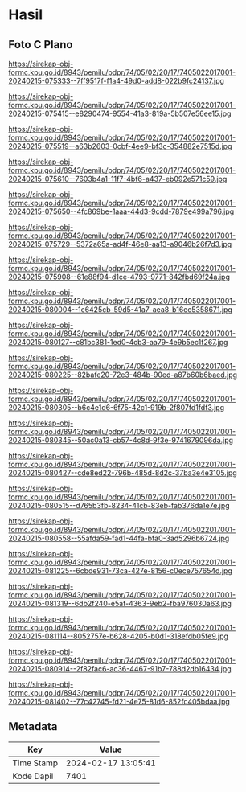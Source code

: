 # Hasil

## Foto C Plano

https://sirekap-obj-formc.kpu.go.id/8943/pemilu/pdpr/74/05/02/20/17/7405022017001-20240215-075333--7ff9517f-f1a4-49d0-add8-022b9fc24137.jpg

https://sirekap-obj-formc.kpu.go.id/8943/pemilu/pdpr/74/05/02/20/17/7405022017001-20240215-075415--e8290474-9554-41a3-819a-5b507e56ee15.jpg

https://sirekap-obj-formc.kpu.go.id/8943/pemilu/pdpr/74/05/02/20/17/7405022017001-20240215-075519--a63b2603-0cbf-4ee9-bf3c-354882e7515d.jpg

https://sirekap-obj-formc.kpu.go.id/8943/pemilu/pdpr/74/05/02/20/17/7405022017001-20240215-075610--7603b4a1-11f7-4bf6-a437-eb092e571c59.jpg

https://sirekap-obj-formc.kpu.go.id/8943/pemilu/pdpr/74/05/02/20/17/7405022017001-20240215-075650--4fc869be-1aaa-44d3-9cdd-7879e499a796.jpg

https://sirekap-obj-formc.kpu.go.id/8943/pemilu/pdpr/74/05/02/20/17/7405022017001-20240215-075729--5372a65a-ad4f-46e8-aa13-a9046b26f7d3.jpg

https://sirekap-obj-formc.kpu.go.id/8943/pemilu/pdpr/74/05/02/20/17/7405022017001-20240215-075908--61e88f94-d1ce-4793-9771-842fbd69f24a.jpg

https://sirekap-obj-formc.kpu.go.id/8943/pemilu/pdpr/74/05/02/20/17/7405022017001-20240215-080004--1c6425cb-59d5-41a7-aea8-b16ec5358671.jpg

https://sirekap-obj-formc.kpu.go.id/8943/pemilu/pdpr/74/05/02/20/17/7405022017001-20240215-080127--c81bc381-1ed0-4cb3-aa79-4e9b5ec1f267.jpg

https://sirekap-obj-formc.kpu.go.id/8943/pemilu/pdpr/74/05/02/20/17/7405022017001-20240215-080225--82bafe20-72e3-484b-90ed-a87b60b6baed.jpg

https://sirekap-obj-formc.kpu.go.id/8943/pemilu/pdpr/74/05/02/20/17/7405022017001-20240215-080305--b6c4e1d6-6f75-42c1-919b-2f807fd1fdf3.jpg

https://sirekap-obj-formc.kpu.go.id/8943/pemilu/pdpr/74/05/02/20/17/7405022017001-20240215-080345--50ac0a13-cb57-4c8d-9f3e-9741679096da.jpg

https://sirekap-obj-formc.kpu.go.id/8943/pemilu/pdpr/74/05/02/20/17/7405022017001-20240215-080427--cde8ed22-796b-485d-8d2c-37ba3e4e3105.jpg

https://sirekap-obj-formc.kpu.go.id/8943/pemilu/pdpr/74/05/02/20/17/7405022017001-20240215-080515--d765b3fb-8234-41cb-83eb-fab376da1e7e.jpg

https://sirekap-obj-formc.kpu.go.id/8943/pemilu/pdpr/74/05/02/20/17/7405022017001-20240215-080558--55afda59-fad1-44fa-bfa0-3ad5296b6724.jpg

https://sirekap-obj-formc.kpu.go.id/8943/pemilu/pdpr/74/05/02/20/17/7405022017001-20240215-081225--6cbde931-73ca-427e-8156-c0ece757654d.jpg

https://sirekap-obj-formc.kpu.go.id/8943/pemilu/pdpr/74/05/02/20/17/7405022017001-20240215-081319--6db2f240-e5af-4363-9eb2-fba976030a63.jpg

https://sirekap-obj-formc.kpu.go.id/8943/pemilu/pdpr/74/05/02/20/17/7405022017001-20240215-081114--8052757e-b628-4205-b0d1-318efdb05fe9.jpg

https://sirekap-obj-formc.kpu.go.id/8943/pemilu/pdpr/74/05/02/20/17/7405022017001-20240215-080914--2f82fac6-ac36-4467-91b7-788d2db16434.jpg

https://sirekap-obj-formc.kpu.go.id/8943/pemilu/pdpr/74/05/02/20/17/7405022017001-20240215-081402--77c42745-fd21-4e75-81d6-852fc405bdaa.jpg


## Metadata

| Key        | Value               |
| ---------- | ------------------- |
| Time Stamp | 2024-02-17 13:05:41 |
| Kode Dapil | 7401                |



